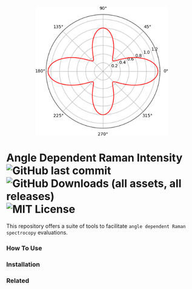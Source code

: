 
<p align="center">
  <img src="./ramani.png" alt="Logo" width="350"/>
</p>

# Angle Dependent Raman Intensity ![GitHub last commit](https://img.shields.io/github/last-commit/sahashemip/angle-dependent-Raman-intensity) ![GitHub Downloads (all assets, all releases)](https://img.shields.io/github/downloads/sahashemip/angle-dependent-Raman-intensity/total) ![MIT License](https://img.shields.io/badge/license-MIT-blue.svg)





This repository offers a suite of tools to facilitate `angle dependent Raman spectrocopy` evaluations. 

### How To Use

### Installation

### Related 

